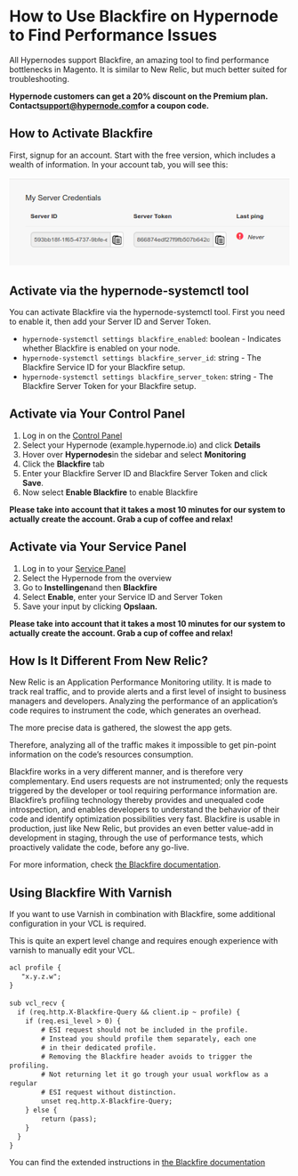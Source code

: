 <!-- source: https://support.hypernode.com/en/best-practices/performance/how-to-use-blackfire-on-hypernode-to-find-performance-issues/ -->
# How to Use Blackfire on Hypernode to Find Performance Issues

All Hypernodes support Blackfire, an amazing tool to find performance bottlenecks in Magento. It is similar to New Relic, but much better suited for troubleshooting.

**Hypernode customers can get a 20% discount on the Premium plan. Contact**[**support@hypernode.com**](mailto:support@hypernode.com)**for a coupon code.**


How to Activate Blackfire
-------------------------

First, signup for an account. Start with the free version, which includes a wealth of information. In your account tab, you will see this:

![](_res/Sv3H3WBgTnIO3PGwgr5RgBCFRpcAvYrOlg.png)

Activate via the hypernode-systemctl tool
-----------------------------------------

You can activate Blackfire via the hypernode-systemctl tool. First you need to enable it, then add your Server ID and Server Token.

* `hypernode-systemctl settings blackfire_enabled`: boolean - Indicates whether Blackfire is enabled on your node.
* `hypernode-systemctl settings blackfire_server_id`: string - The Blackfire Service ID for your Blackfire setup.
* `hypernode-systemctl settings blackfire_server_token`: string - The Blackfire Server Token for your Blackfire setup.

Activate via Your Control Panel
-------------------------------

1. Log in on the [Control Panel](https://auth.hypernode.com)
2. Select your Hypernode (example.hypernode.io) and click **Details**
3. Hover over **Hypernodes**in the sidebar and select **Monitoring**
4. Click the **Blackfire** tab
5. Enter your Blackfire Server ID and Blackfire Server Token and click **Save**.
6. Now select **Enable Blackfire** to enable Blackfire

**Please take into account that it takes a most 10 minutes for our system to actually create the account. Grab a cup of coffee and relax!**

Activate via Your Service Panel
-------------------------------

1. Log in to your [Service Panel](https://auth.byte.nl/login/)
2. Select the Hypernode from the overview
3. Go to **Instellingen**and then **Blackfire**
4. Select **Enable**, enter your Service ID and Server Token
5. Save your input by clicking **Opslaan.**

****Please take into account that it takes a most 10 minutes for our system to actually create the account. Grab a cup of coffee and relax!****

How Is It Different From New Relic?
-----------------------------------

New Relic is an Application Performance Monitoring utility. It is made to track real traffic, and to provide alerts and a first level of insight to business managers and developers. Analyzing the performance of an application’s code requires to instrument the code, which generates an overhead.

The more precise data is gathered, the slowest the app gets.

Therefore, analyzing all of the traffic makes it impossible to get pin-point information on the code’s resources consumption.

Blackfire works in a very different manner, and is therefore very complementary. End users requests are not instrumented; only the requests triggered by the developer or tool requiring performance information are. Blackfire’s profiling technology thereby provides and unequaled code introspection, and enables developers to understand the behavior of their code and identify optimization possibilities very fast. Blackfire is usable in production, just like New Relic, but provides an even better value-add in development in staging, through the use of performance tests, which proactively validate the code, before any go-live.

For more information, check [the Blackfire documentation](https://blackfire.io/docs).

Using Blackfire With Varnish
----------------------------

If you want to use Varnish in combination with Blackfire, some additional configuration in your VCL is required.

This is quite an expert level change and requires enough experience with varnish to manually edit your VCL.

```
acl profile {
   "x.y.z.w";
}

sub vcl_recv {
  if (req.http.X-Blackfire-Query && client.ip ~ profile) {
    if (req.esi_level > 0) {
        # ESI request should not be included in the profile.
        # Instead you should profile them separately, each one
        # in their dedicated profile.
        # Removing the Blackfire header avoids to trigger the profiling.
        # Not returning let it go trough your usual workflow as a regular
        # ESI request without distinction.
        unset req.http.X-Blackfire-Query;
    } else {
        return (pass);
    }
  }
}
```
You can find the extended instructions in [the Blackfire documentation](https://blackfire.io/docs/reference-guide/configuration)
